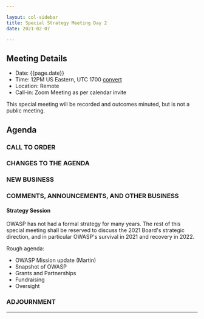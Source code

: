 ```yaml
---

layout: col-sidebar
title: Special Strategy Meeting Day 2
date: 2021-02-07

---
```


## Meeting Details

- Date: {{page.date}}
- Time: 12PM US Eastern, UTC 1700 [convert](https://www.timeanddate.com/worldclock/meetingdetails.html?year=2020&month=11&day=24&hour=17&min=0&sec=0&p1=16&p2=919&p3=78&p4=136&p5=137&p6=176&p7=179)
- Location: Remote
- Call-in: Zoom Meeting as per calendar invite

This special meeting will be recorded and outcomes minuted, but is not a public meeting.

## Agenda

### CALL TO ORDER

<!--
Board Members
- Grant Ongers, Martin Knobloch, Owen Pendlebury, Sherif Mansour, Vandana Verma Sehgal, Joubin Jabbari, Bil Corry

Guests
Andrew van der Stock, Tom Pappas, Dawn Aitken, Emily Berman, Harold Blankenship, Lisa Jones, Alonna Stock, Kelly Santalucia
-->

### CHANGES TO THE AGENDA

### NEW BUSINESS

### COMMENTS, ANNOUNCEMENTS, AND OTHER BUSINESS

#### Strategy Session

OWASP has not had a formal strategy for many years. The rest of this special meeting shall be reserved to discuss the 2021 Board's strategic direction, and in particular OWASP's survival in 2021 and recovery in 2022.

Rough agenda:
- OWASP Mission update (Martin)
- Snapshot of OWASP
- Grants and Partnerships
- Fundraising
- Oversight

### ADJOURNMENT

***
